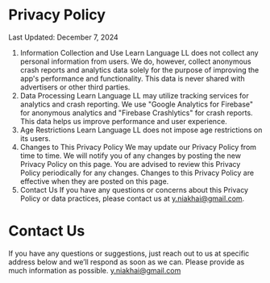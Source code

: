 # Privacy Policy

Last Updated: December 7, 2024
1. Information Collection and Use
Learn Language LL does not collect any personal information from users. We do, however, collect anonymous crash reports and analytics data solely for the purpose of improving the app's performance and functionality. This data is never shared with advertisers or other third parties.
2. Data Processing
Learn Language LL may utilize tracking services for analytics and crash reporting. We use "Google Analytics for Firebase" for anonymous analytics and "Firebase Crashlytics" for crash reports. This data helps us improve performance and user experience.
3. Age Restrictions
Learn Language LL does not impose age restrictions on its users.
4. Changes to This Privacy Policy
We may update our Privacy Policy from time to time. We will notify you of any changes by posting the new Privacy Policy on this page. You are advised to review this Privacy Policy periodically for any changes. Changes to this Privacy Policy are effective when they are posted on this page.
5. Contact Us
If you have any questions or concerns about this Privacy Policy or data practices, please contact us at [y.niakhai@gmail.com](mailto:email@domain.com).

# Contact Us

If you have any questions or suggestions, just reach out to us at specific address below and we’ll respond as soon as we can. Please provide as much information as possible.
[y.niakhai@gmail.com](mailto:email@domain.com)
